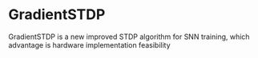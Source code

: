# GradientSTDP
GradientSTDP is a new improved STDP algorithm for SNN training, which advantage is hardware implementation feasibility
